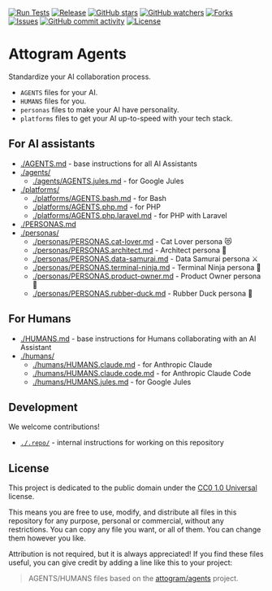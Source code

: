[![Run Tests](https://github.com/attogram/agents/actions/workflows/ci.yml/badge.svg)](https://github.com/attogram/agents/actions/workflows/ci.yml)
[![Release](https://img.shields.io/github/v/release/attogram/agents?style=flat)](https://github.com/attogram/agents/releases)
[![GitHub stars](https://img.shields.io/github/stars/attogram/agents?style=flat)](https://github.com/attogram/agents/stargazers)
[![GitHub watchers](https://img.shields.io/github/watchers/attogram/agents?style=flat)](https://github.com/attogram/agents/watchers)
[![Forks](https://img.shields.io/github/forks/attogram/agents?style=flat)](https://github.com/attogram/agents/forks)
[![Issues](https://img.shields.io/github/issues/attogram/agents?style=flat)](https://github.com/attogram/agents/issues)
[![GitHub commit activity](https://img.shields.io/github/commit-activity/t/attogram/agents?style=flat)](https://github.com/attogram/agents/commits/main/)
[![License](https://img.shields.io/github/license/attogram/agents?style=flat)](./LICENSE)

# Attogram Agents

Standardize your AI collaboration process.

- `AGENTS` files for your AI.
- `HUMANS` files for you.
- `personas` files to make your AI have personality.
- `platforms` files to get your AI up-to-speed with your tech stack.

## For AI assistants

- [./AGENTS.md](./AGENTS.md) - base instructions for all AI Assistants
- [./agents/](./agents/)
  - [./agents/AGENTS.jules.md](./agents/AGENTS.jules.md) - for Google Jules
- [./platforms/](./platforms/)
  - [./platforms/AGENTS.bash.md](./platforms/AGENTS.bash.md) - for Bash
  - [./platforms/AGENTS.php.md](./platforms/AGENTS.php.md) - for PHP
  - [./platforms/AGENTS.php.laravel.md](./platforms/AGENTS.php.laravel.md) - for PHP with Laravel
- [./PERSONAS.md](./PERSONAS.md)
- [./personas/](./personas/)
  - [./personas/PERSONAS.cat-lover.md](./personas/PERSONAS.cat-lover.md) - Cat Lover persona 😻
  - [./personas/PERSONAS.architect.md](./personas/PERSONAS.architect.md) - Architect persona 📐
  - [./personas/PERSONAS.data-samurai.md](./personas/PERSONAS.data-samurai.md) - Data Samurai persona ⚔️
  - [./personas/PERSONAS.terminal-ninja.md](./personas/PERSONAS.terminal-ninja.md) - Terminal Ninja persona 🥷
  - [./personas/PERSONAS.product-owner.md](./personas/PERSONAS.product-owner.md) - Product Owner persona 🎯
  - [./personas/PERSONAS.rubber-duck.md](./personas/PERSONAS.rubber-duck.md) - Rubber Duck persona 🦆

## For Humans

- [./HUMANS.md](./HUMANS.md) - base instructions for Humans collaborating with an AI Assistant
- [./humans/](./humans/)
  - [./humans/HUMANS.claude.md](./humans/HUMANS.claude.md) - for Anthropic Claude
  - [./humans/HUMANS.claude.code.md](./humans/HUMANS.claude.code.md) - for Anthropic Claude Code
  - [./humans/HUMANS.jules.md](./humans/HUMANS.jules.md) - for Google Jules

## Development

We welcome contributions!

- [`./.repo/`](./.repo/) - internal instructions for working on this repository

## License

This project is dedicated to the public domain under the [CC0 1.0 Universal](LICENSE) license.

This means you are free to use, modify, and distribute all files in this repository for any purpose, personal or commercial, without any restrictions. You can copy any file you want, or all of them. You can change them however you like.

Attribution is not required, but it is always appreciated! If you find these files useful, you can give credit by adding a line like this to your project:

> AGENTS/HUMANS files based on the [attogram/agents](https://github.com/attogram/agents) project.
